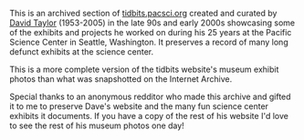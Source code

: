 This is an archived section of [tidbits.pacsci.org](https://web.archive.org/web/20170404004938/http://tidbits.pacsci.org:80/museumphotos/PacificSciCenter/menu.html) created and curated by [David Taylor](https://www.legacy.com/us/obituaries/seattletimes/name/david-taylor-obituary?id=29327394) (1953-2005) in the late 90s and early 2000s showcasing some of the exhibits and projects he worked on during his 25 years at the Pacific Science Center in Seattle, Washington. It preserves a record of many long defunct exhibits at the science center.

This is a more complete version of the tidbits website's museum exhibit photos than what was snapshotted on the Internet Archive.


Special thanks to an anonymous redditor who made this archive and gifted it to me to preserve Dave's website and the many fun science center exhibits it documents. If you have a copy of the rest of his website I'd love to see the rest of his museum photos one day!
